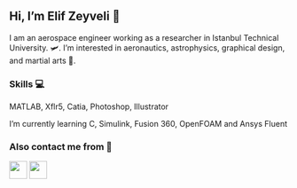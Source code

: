 ## Hi, I’m Elif Zeyveli 👋 
I am an aerospace engineer working as a researcher in Istanbul Technical University. :small_airplane:.
I’m interested in aeronautics, astrophysics, graphical design, and martial arts :cartwheeling:.

### Skills :computer:
MATLAB, Xflr5, Catia, Photoshop, Illustrator

I’m currently learning C, Simulink, Fusion 360, OpenFOAM and Ansys Fluent

### Also contact me from :link:
[<img height="32" width="32" src="https://cdn.jsdelivr.net/npm/simple-icons@v6/icons/linkedin.svg" />](https://www.linkedin.com/in/elifzeyveli/)
[<img height="32" width="32" src="https://cdn.jsdelivr.net/npm/simple-icons@v6/icons/discord.svg" />](https://discordapp.com/users/magrathea#1435)

<!---
zeyveli/zeyveli is a ✨ special ✨ repository because its `README.md` (this file) appears on your GitHub profile.
You can click the Preview link to take a look at your changes.
--->
